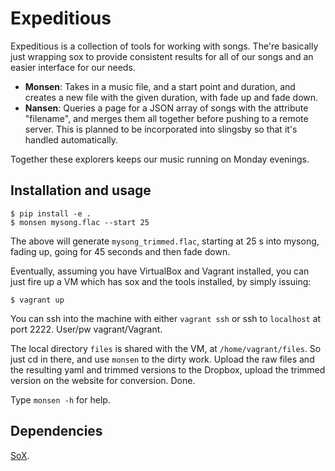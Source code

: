 Expeditious
======

Expeditious is a collection of tools for working with songs. The're basically just wrapping sox
to provide consistent results for all of our songs and an easier interface for our needs.

- **Monsen**: Takes in a music file, and a start point and duration, and creates a new file with
the given duration, with fade up and fade down.
- **Nansen**: Queries a page for a JSON array of songs with the attribute "filename", and merges
them all together before pushing to a remote server. This is planned to be incorporated into
slingsby so that it's handled automatically.

Together these explorers keeps our music running on Monday evenings.

Installation and usage
----------------------

    $ pip install -e .
    $ monsen mysong.flac --start 25

The above will generate `mysong_trimmed.flac`, starting at 25 s into mysong, fading up, going
for 45 seconds and then fade down.

Eventually, assuming you have VirtualBox and Vagrant installed, you can just fire up a VM which has
sox and the tools installed, by simply issuing:

	$ vagrant up

You can ssh into the machine with either `vagrant ssh` or ssh to `localhost` at port 2222. User/pw
vagrant/Vagrant.

The local directory `files` is shared with the VM, at `/home/vagrant/files`. So just cd in there,
and use `monsen` to the dirty work. Upload the raw files and the resulting yaml and trimmed
versions to the Dropbox, upload the trimmed version on the website for conversion. Done.

Type `monsen -h` for help.

Dependencies
------------

[SoX](http://sox.sourceforge.net/).